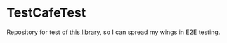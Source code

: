 # TestCafeTest

Repository for test of [this library](https://testcafe.io/), so I can spread my wings in E2E testing.
